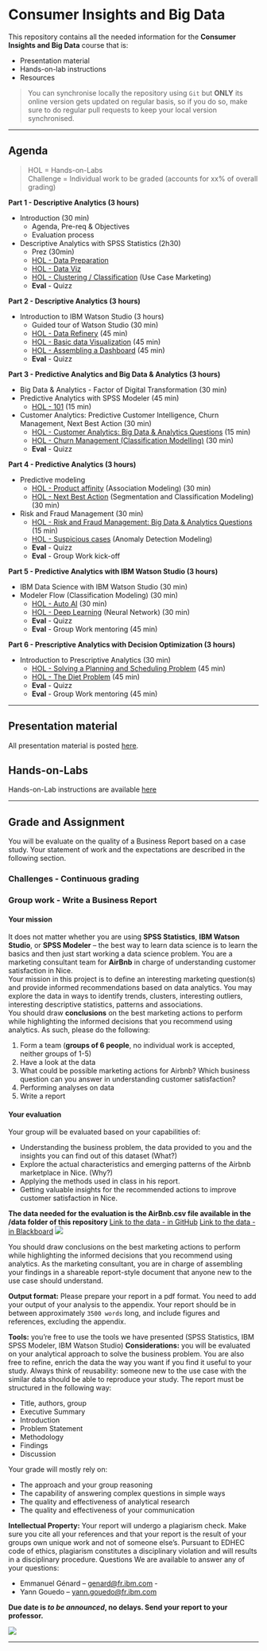 # Consumer Insights and Big Data
This repository contains all the needed information for the **Consumer Insights and Big Data** course that is:
  + Presentation material
  + Hands-on-lab instructions
  + Resources

> You can synchronise locally the repository using `Git` but **ONLY** its online version gets updated on regular basis, so if you do so, make sure to do regular pull requests to keep your local version synchronised.


---
## Agenda

> HOL = Hands-on-Labs  
Challenge = Individual work to be graded (accounts for xx% of overall grading)

**Part 1 - Descriptive Analytics (3 hours)**
+ Introduction (30 min)
    + Agenda, Pre-req & Objectives
    + Evaluation process
+ Descriptive Analytics with SPSS Statistics  (2h30)
    + Prez (30min)
    + [HOL - Data Preparation]()
    + [HOL - Data Viz]()
    + [HOL - Clustering / Classification]() (Use Case Marketing)
    + **Eval** - Quizz

**Part 2 - Descriptive Analytics (3 hours)**
+ Introduction to IBM Watson Studio (3 hours)
    + Guided tour of Watson Studio (30 min)
    + [HOL - Data Refinery](./Labs/Part2/Lab1.md) (45 min)
    + [HOL - Basic data Visualization](./Labs/Part2/Lab2.md) (45 min)
    + [HOL - Assembling a Dashboard](./Labs/Part2/Lab3.md) (45 min)
    + **Eval** - Quizz

**Part 3 - Predictive Analytics and Big Data & Analytics (3 hours)**
+ Big Data & Analytics - Factor of Digital Transformation (30 min)
+ Predictive Analytics with SPSS Modeler (45 min)
    + [HOL - 101]() (15 min)
+ Customer Analytics: Predictive Customer Intelligence, Churn Management, Next Best Action (30 min)
    + [HOL - Customer Analytics: Big Data & Analytics Questions]() (15 min)
    + [HOL - Churn Management (Classification Modelling)]() (30 min)
    + **Eval** - Quizz

**Part 4 - Predictive Analytics (3 hours)**  
+ Predictive modeling
    + [HOL - Product affinity]() (Association Modeling) (30 min)
    + [HOL - Next Best Action]() (Segmentation and Classification Modeling) (30 min)
+ Risk and Fraud Management (30 min)
    + [HOL - Risk and Fraud Management: Big Data & Analytics Questions]() (15 min)
    + [HOL - Suspicious cases]() (Anomaly Detection Modeling)
    + **Eval** - Quizz
    + **Eval** - Group Work kick-off

**Part 5 - Predictive Analytics with IBM Watson Studio (3 hours)**
+ IBM Data Science with IBM Watson Studio (30 min)
+ Modeler Flow (Classification Modeling) (30 min)
    + [HOL - Auto AI]() (30 min)
    + [HOL - Deep Learning]() (Neural Network) (30 min)
    + **Eval** - Quizz
    + **Eval** - Group Work mentoring (45 min)

**Part 6 - Prescriptive Analytics with Decision Optimization (3 hours)**
+ Introduction to Prescriptive Analytics (30 min)
    + [HOL - Solving a Planning and Scheduling Problem]() (45 min)
    + [HOL - The Diet Problem]() (45 min)
    + **Eval** - Quizz
    + **Eval** - Group Work mentoring (45 min)
---  
## Presentation material
All presentation material is posted [here](./Lectures).

## Hands-on-Labs
Hands-on-Lab instructions are available [here](./HOL_Overview.md)


---

## Grade and Assignment
You will be evaluate on the quality of a Business Report based on a case study. Your statement of work and the expectations are described in the following section.

### Challenges - Continuous grading

### Group work - Write a Business Report
#### Your mission
It does not matter whether you are using **SPSS Statistics**, **IBM Watson Studio**, or **SPSS Modeler** – the best way to learn data science is to learn the basics and then just start working a data science problem.
You are a marketing consultant team for **AirBnb** in charge of understanding customer satisfaction in Nice.  
Your mission in this project is to define an interesting marketing question(s) and provide informed recommendations based on data analytics.
You may explore the data in ways to identify trends, clusters, interesting outliers, interesting descriptive statistics, patterns and associations.  
You should draw **conclusions** on the best marketing actions to perform while highlighting the informed decisions that you recommend using analytics. As such, please do the following:
1.	Form a team (**groups of 6 people**, no individual work is accepted, neither groups of 1-5)
2.	Have a look at the data
3.	What could be possible marketing actions for Airbnb? Which business question can you answer in understanding customer satisfaction?
4.	Performing analyses on data
5.	Write a report

#### Your evaluation
Your group will be evaluated based on your capabilities of:
+	Understanding the business problem, the data provided to you and the insights you can find out of this dataset (What?)
+	Explore the actual characteristics and emerging patterns of the Airbnb marketplace in Nice.  (Why?)
+	Applying the methods used in class in his report.
+	Getting valuable insights for the recommended actions to improve customer satisfaction in Nice.

**The data needed for the evaluation is the AirBnb.csv file available in the /data folder of this repository**
[Link to the data - in GitHub](/data)
[Link to the data - in Blackboard](https://learning.edhec.edu/webapps/cmsmain/webui/courses/20_EB4_NI_BBM_S1_ECO_MKG_3226/TP_Consumers_Insights_and_Big_Data/CaseStudy?action=frameset&subaction=view&uniq=-mkcm69)
![](assets/markdown-img-paste-20191014172404517.png)

You should draw conclusions on the best marketing actions to perform while highlighting the informed decisions that you recommend using analytics. As the marketing consultant, you are in charge of assembling your findings in a shareable report-style document that anyone new to the use case should understand.

**Output format:** Please prepare your report in a pdf format. You need to add your output of your analysis to the appendix. Your report should be in between approximately `3500 words` long, and include figures and references, excluding the appendix.  

**Tools:** you’re free to use the tools we have presented (SPSS Statistics, IBM SPSS Modeler, IBM Watson Studio)
**Considerations:** you will be evaluated on your analytical approach to solve the business problem.
You are also free to refine, enrich the data the way you want if you find it useful to your study.
Always think of reusability: someone new to the use case with the similar data should be able to reproduce your study.
The report must be structured in the following way:
+ Title, authors, group
+	Executive Summary
+	Introduction
+	Problem Statement
+	Methodology
+	Findings
+	Discussion

Your grade will mostly rely on:
+	The approach and your group reasoning
+	The capability of answering complex questions in simple ways
+ The quality and effectiveness of analytical research
+	The quality and effectiveness of your communication

**Intellectual Property:** Your report will undergo a plagiarism check. Make sure you cite all your references and that your report is the result of your groups own unique work and not of someone else’s. Pursuant to EDHEC code of ethics, plagiarism constitutes a disciplinary violation and will results in a disciplinary procedure.
Questions
We are available to answer any of your questions:
+	Emmanuel Génard – genard@fr.ibm.com -
+ Yann Gouedo – yann.gouedo@fr.ibm.com

**Due date is *to be announced*, no delays. Send your report to your professor.**  

![](assets/markdown-img-paste-20181121094836361.png)


---
